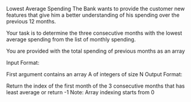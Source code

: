 Lowest Average Spending
The Bank wants to provide the customer new features that give him a better understanding of his spending over the previous 12 months.

Your task is to determine the three consecutive months with the lowest average spending from the list of monthly spending.

You are provided with the total spending of previous months as an array

Input Format:

First argument contains an array A of integers of size N
Output Format:

Return the index of the first month of the 3 consecutive months that has least average or return -1
Note: Array indexing starts from 0
